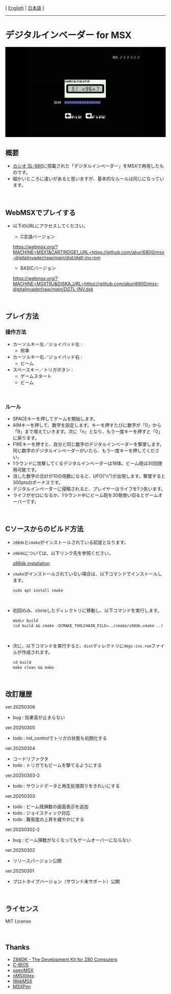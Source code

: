 [ [Engligh](README.md) | [日本語](README.ja.md) ]

---
# デジタルインベーダー for MSX

<img src="image/01.png">

<br>

## 概要

- [カシオ SL-880](https://www.casio.com/jp/basic-calculators/product.SL-880/)に搭載された「デジタルインベーダー」をMSXで再現したものです。
- 細かいところに違いがあると思いますが、基本的なルールは同じになっています。

<br>

## WebMSXでプレイする

- 以下のURLにアクセスしてください。

    - C言語バージョン

    https://webmsx.org/?MACHINE=MSX1&CARTRIDGE1_URL=https://github.com/aburi6800/msx-digitalinvader/raw/main/dist/dgtl-inv.rom

    - BASICバージョン

    https://webmsx.org/?MACHINE=MSXTRJ&DISKA_URL=https://github.com/aburi6800/msx-digitalinvader/raw/main/DGTL-INV.dsk

<br>

## プレイ方法

### 操作方法

- カーソルキー左／ジョイパッド左 :
    - 照準
- カーソルキー右／ジョイパッド右 :
    - ビーム
- スペースキー／トリガボタン :
    - ゲームスタート
    - ビーム

<br>

### ルール

- SPACEキーを押してゲームを開始します。
- AIMキーを押して、数字を設定します。キーを押すたびに数字が「0」から「9」まで増えていきます。次に「n」となり、もう一度キーを押すと「0」に戻ります。
- FIREキーを押すと、自分と同じ数字のデジタルインベーダーを撃墜します。同じ数字のデジタルインベーダーがいたら、もう一度キーを押してください。
- 1ラウンドに攻撃してくるデジタルインベーダーは16体。ビーム砲は30回使用可能です。
- 消した数字の合計が10の倍数になると、UFO("n")が出現します。撃墜すると300ptsのボーナスです。
- デジタルインベーダーに侵略されると、プレイヤーはライフを1つ失います。
- ライフがゼロになるか、1ラウンド中にビーム砲を30発使い切るとゲームオーバーです。

<br>

## Cソースからのビルド方法

- `z88dk`と`cmake`がインストールされている前提となります。
- `z88dk`については、以下リンク先を参照ください。

    [z88dk installation](https://github.com/z88dk/z88dk/wiki/installation)

- `cmake`がインストールされていない場合は、以下コマンドでインストールします。
    ```
    sudo apt install cmake
    ```

<br>

- 初回のみ、cloneしたディレクトリに移動し、以下コマンドを実行します。
    ```
    mkdir build
    (cd build && cmake -DCMAKE_TOOLCHAIN_FILE=../cmake/z88dk.cmake ..)
    ```

<br>

- 次に、以下コマンドを実行すると、`dist`ディレクトリに`degi-inv.rom`ファイルが作成されます。
    ```
    cd build
    make clean && make
    ```

<br>

## 改訂履歴

ver.20250306
- bug : 効果音が止まらない

ver.20250305
- todo : init_controlでトリガの状態も初期化する

ver.20250304
- コードリファクタ
- todo : トリガでもビームを撃てるようにする

ver.20250303-2
- todo : サウンドデータと再生処理周りをきれいにする

ver.20250303
- todo : ビーム残弾数の画面表示を追加
- todo : ジョイスティック対応
- todo : 難易度の上昇を緩やかにする

ver.20250302-2
- bug : ビーム弾数がなくなってもゲームオーバーにならない

ver.20250302
- リリースバージョン公開

ver.20250301
- プロトタイプバージョン（サウンド未サポート）公開

<br>

## ライセンス

MIT License

<br>

## Thanks

- [Z88DK - The Development Kit for Z80 Computers](https://github.com/z88dk/z88dk)
- [C-BIOS](http://cbios.sourceforge.net/)
- [openMSX](https://openmsx.org/)
- [nMSXtiles](https://github.com/pipagerardo/nMSXtiles)
- [WebMSX](https://github.com/ppeccin/WebMSX)
- [MSXPen](https://msxpen.com/)
